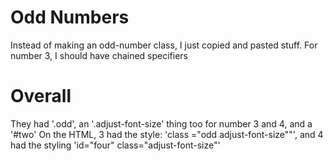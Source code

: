 # Odd Numbers
Instead of making an odd-number class, I just copied and pasted stuff. For number 3, I should have chained specifiers

# Overall
They had '.odd', an '.adjust-font-size' thing too for number 3 and 4, and a '#two'
On the HTML, 3 had the style: 'class ="odd adjust-font-size""', and 4 had the styling 'id="four" class="adjust-font-size"'